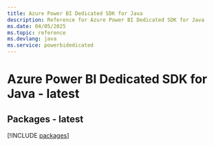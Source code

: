 ```yaml
---
title: Azure Power BI Dedicated SDK for Java
description: Reference for Azure Power BI Dedicated SDK for Java
ms.date: 04/05/2025
ms.topic: reference
ms.devlang: java
ms.service: powerbidedicated
---
```

# Azure Power BI Dedicated SDK for Java - latest
## Packages - latest
[!INCLUDE [packages](power-bi-dedicated-index.md)]